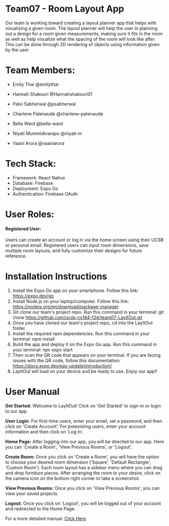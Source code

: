 # Team07 - Room Layout App

Our team is working toward creating a layout planner app that helps with visualizing a given room. The layout planner will help the user in planning out a design for a room given measurements, making sure it fits in the room as well as help visualize what the spacing of the room will look like after. This can be done through 2D rendering of objects using information given by the user.

# Team Members:
* Emily Thai @emilythai
  
* Hannah Shakouri @Hannahshakouri01
* Palvi Sabherwal @psabherwal
* Charlene Patenaude @charlene-patenaude
* Bella Ward @bella-ward
* Niyati Mummidivarapu @niyati-m
* Vaani Arora @vaaniarora

# Tech Stack:
* Framework: React Native
* Database: Firebase
* Deployment: Expo Go
* Authentication: Firebase OAuth 

# User Roles:
#### Registered User:
Users can create an account or log in via the home screen using their UCSB or personal email. Registered users can input room dimensions, save multiple room layouts, and fully customize their designs for future reference.

# Installation Instructions
1. Install the Expo Go app on your smartphone. Follow this link: https://expo.dev/go 
2. Install Node.js on your laptop/computer. Follow this link: https://nodejs.org/en/download/package-manager
3. Git clone our team's project repo. Run this command in your terminal: git clone https://github.com/ucsb-cs184-f24/team07-LayItOut.git
4. Once you have cloned our team's project repo, cd into the LayItOut folder.
5. Install the required npm dependencies. Run this command in your terminal: npm install
6. Build the app and deploy it on the Expo Go app. Run this command in your terminal: npx expo start
7. Then scan the QR code that appears on your terminal. If you are facing issues with the QR code, follow this documentation: https://docs.expo.dev/eas-update/introduction/
8. LayItOut will load on your device and be ready to use. Enjoy our app!!

# User Manual
**Get Started:** Welcome to LayItOut! Click on 'Get Started' to sign-in or login to our app.

**User Login:** For first-time users, enter your email, set a password, and then click on 'Create Account'. For preexisting users, enter your account information and then click on 'Log In'.

**Home Page:** After logging into our app, you will be directed to our app. Here you can 'Create a Room', 'View Previous Rooms', or 'Logout'. 

**Create Room:** Once you click on 'Create a Room', you will have the option to choose your desired room dimension ('Square', 'Default Rectangle', 'Custom Room'). Each room layout has a sidebar menu where you can drag and drop furniture pieces. After arranging the room to your desire, click on the camera icon on the bottom right corner to take a screenshot. 

**View Previous Rooms:** Once you click on 'View Previous Rooms', you can view your saved projects. 

**Logout:** Once you click on 'Logout', you will be logged out of your account and redirected to the Home Page.

For a more detailed manual: [Click Here](https://github.com/ucsb-cs184-f24/team07-LayItOut/blob/main/docs/MANUAL.md)
